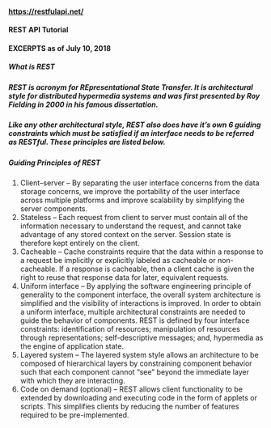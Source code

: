 #### https://restfulapi.net/
#### REST API Tutorial
#### EXCERPTS as of July 10, 2018

##### What is REST
##### REST is acronym for REpresentational State Transfer. It is architectural style for distributed hypermedia systems and was first presented by Roy Fielding in 2000 in his famous dissertation.

##### Like any other architectural style, REST also does have it’s own 6 guiding constraints which must be satisfied if an interface needs to be referred as RESTful. These principles are listed below.

##### Guiding Principles of REST
1. Client–server – By separating the user interface concerns from the data storage concerns, we improve the portability of the user interface across multiple platforms and improve scalability by simplifying the server components.
1. Stateless – Each request from client to server must contain all of the information necessary to understand the request, and cannot take advantage of any stored context on the server. Session state is therefore kept entirely on the client.
1. Cacheable – Cache constraints require that the data within a response to a request be implicitly or explicitly labeled as cacheable or non-cacheable. If a response is cacheable, then a client cache is given the right to reuse that response data for later, equivalent requests.
1. Uniform interface – By applying the software engineering principle of generality to the component interface, the overall system architecture is simplified and the visibility of interactions is improved. In order to obtain a uniform interface, multiple architectural constraints are needed to guide the behavior of components. REST is defined by four interface constraints: identification of resources; manipulation of resources through representations; self-descriptive messages; and, hypermedia as the engine of application state.
1. Layered system – The layered system style allows an architecture to be composed of hierarchical layers by constraining component behavior such that each component cannot “see” beyond the immediate layer with which they are interacting.
1. Code on demand (optional) – REST allows client functionality to be extended by downloading and executing code in the form of applets or scripts. This simplifies clients by reducing the number of features required to be pre-implemented.
